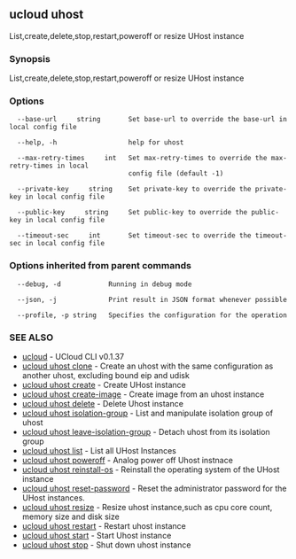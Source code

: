 ## ucloud uhost

List,create,delete,stop,restart,poweroff or resize UHost instance

### Synopsis

List,create,delete,stop,restart,poweroff or resize UHost instance

### Options

```
  --base-url     string       Set base-url to override the base-url in local config file 

  --help, -h                  help for uhost 

  --max-retry-times     int   Set max-retry-times to override the max-retry-times in local
                              config file (default -1) 

  --private-key     string    Set private-key to override the private-key in local config file 

  --public-key     string     Set public-key to override the public-key in local config file 

  --timeout-sec     int       Set timeout-sec to override the timeout-sec in local config file 

```

### Options inherited from parent commands

```
  --debug, -d            Running in debug mode 

  --json, -j             Print result in JSON format whenever possible 

  --profile, -p string   Specifies the configuration for the operation 

```

### SEE ALSO

* [ucloud](cli/cmd/ucloud)	 - UCloud CLI v0.1.37
* [ucloud uhost clone](cli/cmd/ucloud/uhost/clone)	 - Create an uhost with the same configuration as another uhost, excluding bound eip and udisk
* [ucloud uhost create](cli/cmd/ucloud/uhost/create)	 - Create UHost instance
* [ucloud uhost create-image](cli/cmd/ucloud/uhost/create-image)	 - Create image from an uhost instance
* [ucloud uhost delete](cli/cmd/ucloud/uhost/delete)	 - Delete Uhost instance
* [ucloud uhost isolation-group](cli/cmd/ucloud/uhost/isolation-group)	 - List and manipulate isolation group of uhost
* [ucloud uhost leave-isolation-group](cli/cmd/ucloud/uhost/leave-isolation-group)	 - Detach uhost from its isolation group
* [ucloud uhost list](cli/cmd/ucloud/uhost/list)	 - List all UHost Instances
* [ucloud uhost poweroff](cli/cmd/ucloud/uhost/poweroff)	 - Analog power off Uhost instnace
* [ucloud uhost reinstall-os](cli/cmd/ucloud/uhost/reinstall-os)	 - Reinstall the operating system of the UHost instance
* [ucloud uhost reset-password](cli/cmd/ucloud/uhost/reset-password)	 - Reset the administrator password for the UHost instances.
* [ucloud uhost resize](cli/cmd/ucloud/uhost/resize)	 - Resize uhost instance,such as cpu core count, memory size and disk size
* [ucloud uhost restart](cli/cmd/ucloud/uhost/restart)	 - Restart uhost instance
* [ucloud uhost start](cli/cmd/ucloud/uhost/start)	 - Start Uhost instance
* [ucloud uhost stop](cli/cmd/ucloud/uhost/stop)	 - Shut down uhost instance

